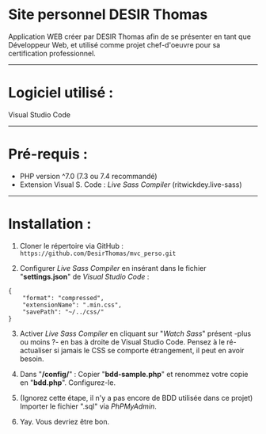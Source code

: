 # Site personnel DESIR Thomas

Application WEB créer par DESIR Thomas afin de se présenter en tant que Développeur Web, et utilisé comme projet chef-d'oeuvre pour sa certification professionnel.

------------  
# Logiciel utilisé :

Visual Studio Code

------------  
# Pré-requis :

* PHP version ^7.0 (7.3 ou 7.4 recommandé)
* Extension Visual S. Code : *Live Sass Compiler* (ritwickdey.live-sass)

------------  
# Installation :
1. Cloner le répertoire via GitHub :
`https://github.com/DesirThomas/mvc_perso.git`

2. Configurer *Live Sass Compiler* en insérant dans le fichier "**settings.json**" de *Visual Studio Code* :
```
{
	"format": "compressed",
	"extensionName": ".min.css",
	"savePath": "~/../css/"
}
```

3. Activer *Live Sass Compiler* en cliquant sur "*Watch Sass*" présent -plus ou moins ?- en bas à droite de Visual Studio Code. Pensez à le ré-actualiser si jamais le CSS se comporte étrangement, il peut en avoir besoin.

4. Dans "**/config/**" :
Copier "**bdd-sample.php**" et renommez votre copie en "**bdd.php**".
Configurez-le.

5. (Ignorez cette étape, il n'y a pas encore de BDD utilisée dans ce projet) Importer le fichier ".sql" via *PhPMyAdmin*. 

6. Yay. Vous devriez être bon.